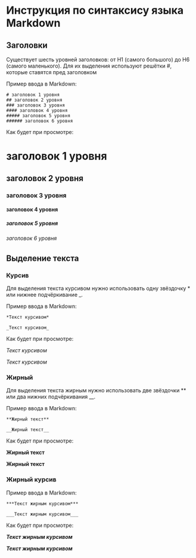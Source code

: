 # Инструкция по синтаксису языка Markdown

## Заголовки

 Существует шесть уровней заголовков: от H1 (самого большого) до H6 (самого маленького). Для их выделения используют решётки #, которые ставятся пред заголовком

Пример ввода в Markdown:
 ```
 # заголовок 1 уровня
 ## заголовок 2 уровня
 ### заголовок 3 уровня
 #### заголовок 4 уровня
 ##### заголовок 5 уровня
 ###### заголовок 6 уровня
 ```

Как будет при просмотре:

# заголовок 1 уровня
 ## заголовок 2 уровня
 ### заголовок 3 уровня
 #### заголовок 4 уровня
 ##### заголовок 5 уровня
 ###### заголовок 6 уровня

## Выделение текста

### Курсив 

Для выделения текста курсивом нужно использовать одну звёздочку * или нижнее подчёркивание _.

Пример ввода в Markdown:
 ```
 *Текст курсивом*

_Текст курсивом_
 ```

Как будет при просмотре:

*Текст курсивом*

_Текст курсивом_

### Жирный  

Для выделения текста жирным нужно использовать две звёздочки ** или два нижних подчёркивания __.

Пример ввода в Markdown:
 ```
 **Жирный текст**

__Жирный текст__
 ```

Как будет при просмотре:

**Жирный текст**

__Жирный текст__

### Жирный курсив

Пример ввода в Markdown:
 ```
***Текст жирным курсивом***

___Текст жирным курсивом___
 ```

Как будет при просмотре:

***Текст жирным курсивом***

___Текст жирным курсивом___

